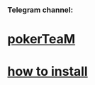 ###  Telegram channel:

# [pokerTeaM](https://telegram.me/mini_hacker)

# [how to install](https://t.me/)
